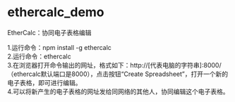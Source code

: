 # ethercalc_demo
EtherCalc：协同电子表格编辑

1.运行命令：npm install -g ethercalc  
2.运行命令：ethercalc  
3.在浏览器打开命令输出的网址，格式如下：http://[代表电脑的字符串]:8000/（ethercalc默认端口是8000），点击按钮“Create Spreadsheet”，打开一个新的电子表格，即可进行编辑。  
4.可以将新产生的电子表格的网址发给同网络的其他人，协同编辑这个电子表格。
